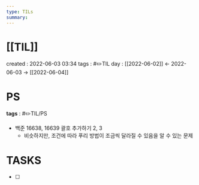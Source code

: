 ```yaml
---
type: TILs
summary: 
---
```


# [[TIL]]
created : 2022-06-03 03:34
tags : #✏️TIL
day : [[2022-06-02]] ← 2022-06-03 → [[2022-06-04]]

# PS
**tags** : #✏️TIL/PS
- 백준 16638, 16639 괄호 추가하기 2, 3
	- 비슷하지만, 조건에 따라 푸리 방법이 조금씩 달라질 수 있음을 알 수 있는 문제

# TASKS
- [ ] 
